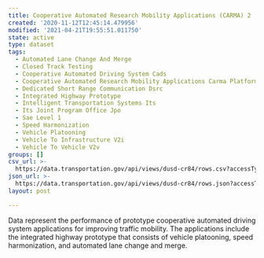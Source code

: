 ```yaml
---
title: Cooperative Automated Research Mobility Applications (CARMA) 2
created: '2020-11-12T12:45:14.479956'
modified: '2021-04-21T19:55:51.011750'
state: active
type: dataset
tags:
  - Automated Lane Change And Merge
  - Closed Track Testing
  - Cooperative Automated Driving System Cads
  - Cooperative Automated Research Mobility Applications Carma Platform
  - Dedicated Short Range Communication Dsrc
  - Integrated Highway Prototype
  - Intelligent Transportation Systems Its
  - Its Joint Program Office Jpo
  - Sae Level 1
  - Speed Harmonization
  - Vehicle Platooning
  - Vehicle To Infrastructure V2i
  - Vehicle To Vehicle V2v
groups: []
csv_url: >-
  https://data.transportation.gov/api/views/dusd-cr84/rows.csv?accessType=DOWNLOAD
json_url: >-
  https://data.transportation.gov/api/views/dusd-cr84/rows.json?accessType=DOWNLOAD
layout: post

---
```

Data represent the performance of prototype cooperative automated driving system applications for improving traffic mobility. The applications include the integrated highway prototype that consists of vehicle platooning, speed harmonization, and automated lane change and merge.
